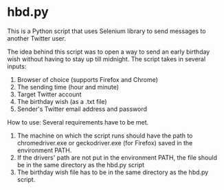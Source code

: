 # hbd.py
This is a Python script that uses Selenium library to send messages to another Twitter user.

The idea behind this script was to open a way to send an early birthday wish without having to stay up till midnight. The script takes in several inputs: 
  1. Browser of choice (supports Firefox and Chrome)
  2. The sending time (hour and minute)
  3. Target Twitter account
  4. The birthday wish (as a .txt file)
  5. Sender's Twitter email address and password

How to use:
  Several requirements have to be met. 
  1. The machine on which the script runs should have the path to chromedriver.exe or geckodriver.exe (for Firefox) saved in the environment PATH.
  2. If the drivers' path are not put in the environment PATH, the file should be in the same directory as the hbd.py script
  3. The birthday wish file has to be in the same directory as the hbd.py script.
  
